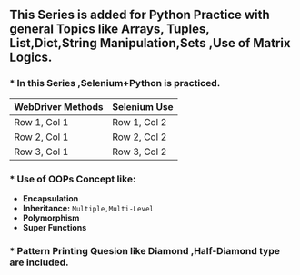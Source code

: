## This Series is added for Python Practice with general Topics like Arrays, Tuples, List,Dict,String Manipulation,Sets ,Use of Matrix Logics.

### * In this Series ,Selenium+Python is practiced.
 | **WebDriver Methods**  | **Selenium Use**
 |--------------------|----------------|
 | Row 1, Col 1 | Row 1, Col 2
 | Row 2, Col 1 | Row 2, Col 2
 | Row 3, Col 1 | Row 3, Col 2

### * Use of OOPs Concept like:
* **Encapsulation**
* **Inheritance:** `Multiple,Multi-Level`
* **Polymorphism**
* **Super Functions**
 
### * Pattern Printing Quesion like Diamond ,Half-Diamond type are included.